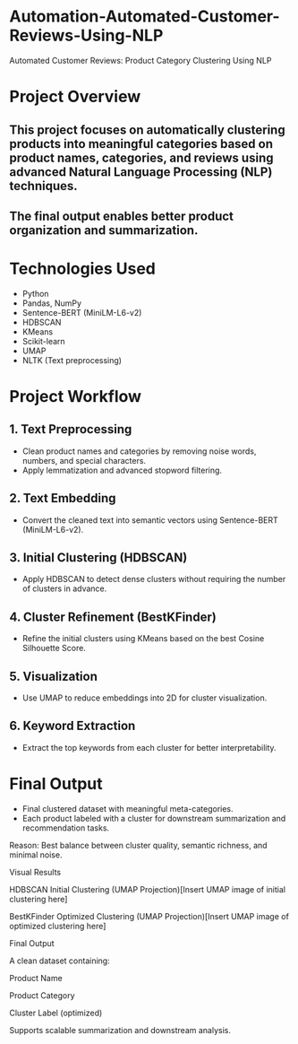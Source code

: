 # Automation-Automated-Customer-Reviews-Using-NLP
Automated Customer Reviews: Product Category Clustering Using NLP

# Project Overview

## This project focuses on automatically clustering products into meaningful categories based on product names, categories, and reviews using advanced Natural Language Processing (NLP) techniques.
## The final output enables better product organization and summarization.

# Technologies Used

- Python
- Pandas, NumPy
- Sentence-BERT (MiniLM-L6-v2)
- HDBSCAN
- KMeans
- Scikit-learn
- UMAP
- NLTK (Text preprocessing)

# Project Workflow

## 1. Text Preprocessing
- Clean product names and categories by removing noise words, numbers, and special characters.
- Apply lemmatization and advanced stopword filtering.

## 2. Text Embedding
- Convert the cleaned text into semantic vectors using Sentence-BERT (MiniLM-L6-v2).

## 3. Initial Clustering (HDBSCAN)
- Apply HDBSCAN to detect dense clusters without requiring the number of clusters in advance.

## 4. Cluster Refinement (BestKFinder)
- Refine the initial clusters using KMeans based on the best Cosine Silhouette Score.

## 5. Visualization
- Use UMAP to reduce embeddings into 2D for cluster visualization.

## 6. Keyword Extraction
- Extract the top keywords from each cluster for better interpretability.

# Final Output

- Final clustered dataset with meaningful meta-categories.
- Each product labeled with a cluster for downstream summarization and recommendation tasks.

Reason: Best balance between cluster quality, semantic richness, and minimal noise.

Visual Results

HDBSCAN Initial Clustering (UMAP Projection)[Insert UMAP image of initial clustering here]

BestKFinder Optimized Clustering (UMAP Projection)[Insert UMAP image of optimized clustering here]

Final Output

A clean dataset containing:

Product Name

Product Category

Cluster Label (optimized)

Supports scalable summarization and downstream analysis.
